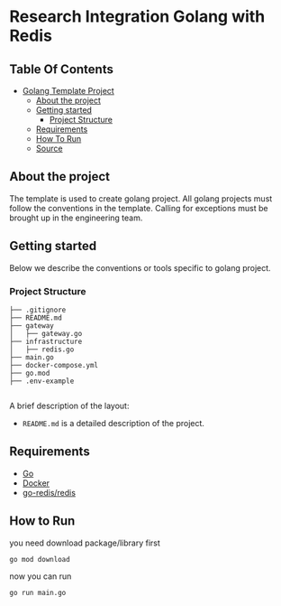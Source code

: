 # Research Integration Golang with Redis

## Table Of Contents
- [Golang Template Project](#golang-template-project)
    - [About the project](#about-the-project)
    - [Getting started](#getting-started)
        - [Project Structure](#project-structure)
    - [Requirements](#requirements)
    - [How To Run](#how-to-run)
    - [Source](#source)


## About the project

The template is used to create golang project. All golang projects must follow the conventions in the
template. Calling for exceptions must be brought up in the engineering team.

## Getting started

Below we describe the conventions or tools specific to golang project.

### Project Structure

```tree
├── .gitignore
├── README.md
├── gateway
│   ├── gateway.go
├── infrastructure
│   ├── redis.go
├── main.go
├── docker-compose.yml
├── go.mod
├── .env-example


```

A brief description of the layout:

* `README.md` is a detailed description of the project.

## Requirements

- [Go](https://go.dev/)
- [Docker](https://www.docker.com/)
- [go-redis/redis](https://redis.uptrace.dev/)

## How to Run

you need download package/library first

```shell
go mod download
```

now you can run 
```shell
go run main.go
```